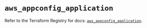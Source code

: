 # `aws_appconfig_application`

Refer to the Terraform Registry for docs: [`aws_appconfig_application`](https://registry.terraform.io/providers/hashicorp/aws/5.79.0/docs/resources/appconfig_application).
